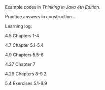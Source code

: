 Example codes in _Thinking in Java 4th Edition_.

Practice answers in construction...

Learning log: 

4.5 Chapters 1-4

4.7 Chapter 5.1-5.4

4.9 Chapters 5.5-6

4.27 Chapter 7

4.29 Chapters 8-9.2

5.4 Exercises 5.1-6.9